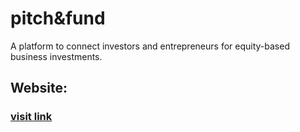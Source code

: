 # pitch&fund

A platform to connect investors and entrepreneurs for equity-based business investments.

## Website:

### [visit link]([[https://pitchnfund.up.railway.app](https://pitch-n-fund-website.vercel.app/)/](https://pitch-n-fund-website.vercel.app/))
